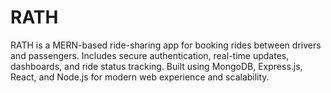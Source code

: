# RATH
RATH is a MERN-based ride-sharing app for booking rides between drivers and passengers. Includes secure authentication, real-time updates, dashboards, and ride status tracking. Built using MongoDB, Express.js, React, and Node.js for modern web experience and scalability.
